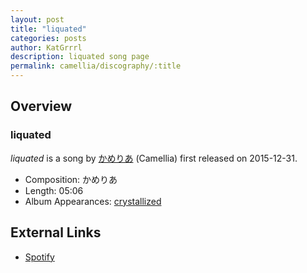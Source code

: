 ```yaml
---
layout: post
title: "liquated"
categories: posts
author: KatGrrrl
description: liquated song page
permalink: camellia/discography/:title
---
```


## Overview

### liquated

*liquated* is a song by [かめりあ](/camellia) (Camellia) first released on 2015-12-31.

* Composition: かめりあ
* Length: 05:06
* Album Appearances: [crystallized](<{% link postsInclude/_posts/camellia/albums/crystallized/2023-12-12-crystallized.md %}>)

## External Links

* [Spotify](https://open.spotify.com/track/5otx5srMTfHzpUJ7lv5WWo?si=22cf7fda2b944407)
